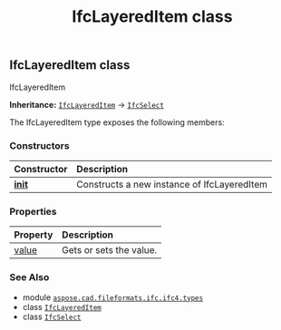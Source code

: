 ﻿---
title: IfcLayeredItem class
second_title: Aspose.CAD for Python via .NET API References
description: 
type: docs
weight: 730
url: /python-net/aspose.cad.fileformats.ifc.ifc4.types/ifclayereditem/
is_root: false
---

## IfcLayeredItem class

IfcLayeredItem



**Inheritance:** [`IfcLayeredItem`](/cad/python-net/aspose.cad.fileformats.ifc.ifc4.types/ifclayereditem) → 
[`IfcSelect`](/cad/python-net/aspose.cad.fileformats.ifc/ifcselect)



The IfcLayeredItem type exposes the following members:

### Constructors
| Constructor | Description |
| :- | :- |
| [__init__](/cad/python-net/aspose.cad.fileformats.ifc.ifc4.types/ifclayereditem/__init__/#) | Constructs a new instance of IfcLayeredItem |


### Properties
| Property | Description |
| :- | :- |
| [value](/cad/python-net/aspose.cad.fileformats.ifc.ifc4.types/ifclayereditem/value) | Gets or sets the value. |



### See Also
* module [`aspose.cad.fileformats.ifc.ifc4.types`](..)
* class [`IfcLayeredItem`](/cad/python-net/aspose.cad.fileformats.ifc.ifc4.types/ifclayereditem)
* class [`IfcSelect`](/cad/python-net/aspose.cad.fileformats.ifc/ifcselect)
